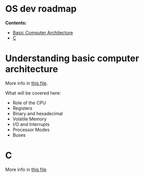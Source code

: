 # OS dev roadmap

**Contents:**
+ [Basic Computer Architecture](#basic-computer-architecture)
+ [C](#c)

# Understanding basic computer architecture
More info in [this file](./computer_architecture.md).

What will be covered here:
+ Role of the CPU
+ Registers
+ Binary and hexadecimal
+ Volatile Memory
+ I/O and Interrupts
+ Processor Modes
+ Buses

# C
More info in [this file](./c.md)
